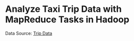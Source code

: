 # Analyze Taxi Trip Data with MapReduce Tasks in Hadoop
Data Source: [Trip Data](https://registry.opendata.aws/nyc-tlc-trip-records-pds/)
